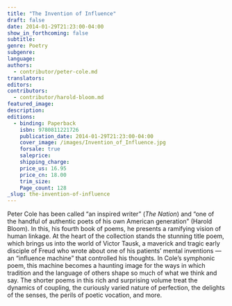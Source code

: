 ```yaml
---
title: "The Invention of Influence"
draft: false
date: 2014-01-29T21:23:00-04:00
show_in_forthcoming: false
subtitle:
genre: Poetry
subgenre:
language:
authors:
  - contributor/peter-cole.md
translators:
editors:
contributors:
  - contributor/harold-bloom.md
featured_image:
description:
editions:
  - binding: Paperback
    isbn: 9780811221726
    publication_date: 2014-01-29T21:23:00-04:00
    cover_image: /images/Invention_of_Influence.jpg
    forsale: true
    saleprice:
    shipping_charge:
    price_us: 16.95
    price_cn: 18.00
    trim_size:
    Page_count: 128
_slug: the-invention-of-influence
---
```


Peter Cole has been called “an inspired writer” (_The Nation_) and “one of the handful of authentic poets of his own American generation” (Harold Bloom). In this, his fourth book of poems, he presents a ramifying vision of human linkage. At the heart of the collection stands the stunning title poem, which brings us into the world of Victor Tausk, a maverick and tragic early disciple of Freud who wrote about one of his patients’ mental inventions — an “influence machine” that controlled his thoughts. In Cole’s symphonic poem, this machine becomes a haunting image for the ways in which tradition and the language of others shape so much of what we think and say. The shorter poems in this rich and surprising volume treat the dynamics of coupling, the curiously varied nature of perfection, the delights of the senses, the perils of poetic vocation, and more.


